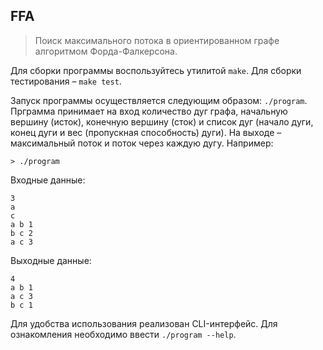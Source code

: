 ## FFA

> Поиск максимального потока в ориентированном графе алгоритмом Форда-Фалкерсона.

Для сборки программы воспользуйтесь утилитой `make`. Для сборки тестирования &ndash; `make test`.

Запуск программы осуществляется следующим образом: `./program`. Прграмма принимает на вход количество дуг графа, начальную вершину (исток), конечную вершину (сток) и список дуг (начало дуги, конец дуги и вес (пропускная способность) дуги). На выходе &ndash; максимальный поток и поток через каждую дугу. Например:
```
> ./program
```
Входные данные:
```
3
a
c
a b 1
b c 2
a c 3
```
Выходные данные:
```
4
a b 1
a c 3
b c 1
```

Для удобства использования реализован CLI-интерфейс. Для ознакомления необходимо ввести `./program --help`.